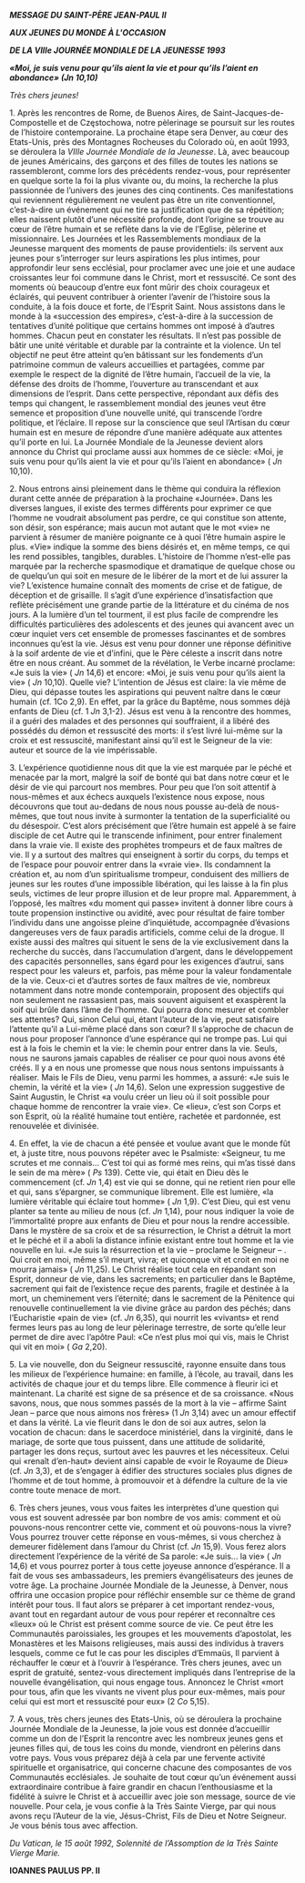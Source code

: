 ***MESSAGE DU SAINT-PÈRE JEAN-PAUL II***

***AUX JEUNES DU MONDE À L'OCCASION***

***DE LA VIIIe JOURNÉE MONDIALE DE LA JEUNESSE 1993***

***«Moi, je suis venu pour qu’ils aient la vie et pour qu’ils l’aient en abondance» (Jn 10,10)***

*Très chers jeunes!*

1\. Après les rencontres de Rome, de Buenos Aires, de Saint-Jacques-de-Compostelle et de Częstochowa, notre pèlerinage se poursuit sur les routes de l’histoire contemporaine. La prochaine étape sera Denver, au cœur des Etats-Unis, près des Montagnes Rocheuses du Colorado où, en août 1993, se déroulera la *VIIIe Journée Mondiale de la Jeunesse*. Là, avec beaucoup de jeunes Américains, des garçons et des filles de toutes les nations se rassembleront, comme lors des précédents rendez-vous, pour représenter en quelque sorte la foi la plus vivante ou, du moins, la recherche la plus passionnée de l’univers des jeunes des cinq continents. Ces manifestations qui reviennent régulièrement ne veulent pas être un rite conventionnel, c’est-à-dire un événement qui ne tire sa justification que de sa répétition; elles naissent plutôt d’une nécessité profonde, dont l’origine se trouve au cœur de l’être humain et se reflète dans la vie de l’Eglise, pèlerine et missionnaire. Les Journées et les Rassemblements mondiaux de la Jeunesse marquent des moments de pause providentiels: ils servent aux jeunes pour s’interroger sur leurs aspirations les plus intimes, pour approfondir leur sens ecclésial, pour proclamer avec une joie et une audace croissantes leur foi commune dans le Christ, mort et ressuscité. Ce sont des moments où beaucoup d’entre eux font mûrir des choix courageux et éclairés, qui peuvent contribuer à orienter l’avenir de l’histoire sous la conduite, à la fois douce et forte, de l’Esprit Saint. Nous assistons dans le monde à la «succession des empires», c’est-à-dire à la succession de tentatives d’unité politique que certains hommes ont imposé à d’autres hommes. Chacun peut en constater les résultats. Il n’est pas possible de bâtir une unité véritable et durable par la contrainte et la violence. Un tel objectif ne peut être atteint qu’en bâtissant sur les fondements d’un patrimoine commun de valeurs accueillies et partagées, comme par exemple le respect de la dignité de l’être humain, l’accueil de la vie, la défense des droits de l’homme, l’ouverture au transcendant et aux dimensions de l’esprit. Dans cette perspective, répondant aux défis des temps qui changent, le rassemblement mondial des jeunes veut être semence et proposition d’une nouvelle unité, qui transcende l’ordre politique, et l’éclaire. Il repose sur la conscience que seul l’Artisan du cœur humain est en mesure de répondre d’une manière adéquate aux attentes qu’il porte en lui. La Journée Mondiale de la Jeunesse devient alors annonce du Christ qui proclame aussi aux hommes de ce siècle: «Moi, je suis venu pour qu’ils aient la vie et pour qu’ils l’aient en abondance» ( *Jn* 10,10).

2\. Nous entrons ainsi pleinement dans le thème qui conduira la réflexion durant cette année de préparation à la prochaine «Journée». Dans les diverses langues, il existe des termes différents pour exprimer ce que l’homme ne voudrait absolument pas perdre, ce qui constitue son attente, son désir, son espérance; mais aucun mot autant que le mot «vie» ne parvient à résumer de manière poignante ce à quoi l’être humain aspire le plus. «Vie» indique la somme des biens désirés et, en même temps, ce qui les rend possibles, tangibles, durables. L’histoire de l’homme n’est-elle pas marquée par la recherche spasmodique et dramatique de quelque chose ou de quelqu’un qui soit en mesure de le libérer de la mort et de lui assurer la vie? L’existence humaine connaît des moments de crise et de fatigue, de déception et de grisaille. Il s’agit d’une expérience d’insatisfaction que reflète précisément une grande partie de la littérature et du cinéma de nos jours. A la lumière d’un tel tourment, il est plus facile de comprendre les difficultés particulières des adolescents et des jeunes qui avancent avec un cœur inquiet vers cet ensemble de promesses fascinantes et de sombres inconnues qu’est la vie. Jésus est venu pour donner une réponse définitive à la soif ardente de vie et d’infini, que le Père céleste a inscrit dans notre être en nous créant. Au sommet de la révélation, le Verbe incarné proclame: «Je suis la vie» ( *Jn* 14,6) et encore: «Moi, je suis venu pour qu’ils aient la vie» ( *Jn* 10,10). Quelle vie? L’intention de Jésus est claire: la vie même de Dieu, qui dépasse toutes les aspirations qui peuvent naître dans le cœur humain (cf. 1Co 2,9). En effet, par la grâce du Baptême, nous sommes déjà enfants de Dieu (cf. 1 *Jn* 3,1-2). Jésus est venu à la rencontre des hommes, il a guéri des malades et des personnes qui souffraient, il a libéré des possédés du démon et ressuscité des morts: il s’est livré lui-même sur la croix et est ressuscité, manifestant ainsi qu’il est le Seigneur de la vie: auteur et source de la vie impérissable.

3\. L’expérience quotidienne nous dit que la vie est marquée par le péché et menacée par la mort, malgré la soif de bonté qui bat dans notre cœur et le désir de vie qui parcourt nos membres. Pour peu que l’on soit attentif à nous-mêmes et aux échecs auxquels l’existence nous expose, nous découvrons que tout au-dedans de nous nous pousse au-delà de nous-mêmes, que tout nous invite à surmonter la tentation de la superficialité ou du désespoir. C’est alors précisément que l’être humain est appelé à se faire disciple de cet Autre qui le transcende infiniment, pour entrer finalement dans la vraie vie. Il existe des prophètes trompeurs et de faux maîtres de vie. Il y a surtout des maîtres qui enseignent à sortir du corps, du temps et de l’espace pour pouvoir entrer dans la «vraie vie». Ils condamnent la création et, au nom d’un spiritualisme trompeur, conduisent des milliers de jeunes sur les routes d’une impossible libération, qui les laisse à la fin plus seuls, victimes de leur propre illusion et de leur propre mal. Apparemment, à l’opposé, les maîtres «du moment qui passe» invitent à donner libre cours à toute propension instinctive ou avidité, avec pour résultat de faire tomber l’individu dans une angoisse pleine d’inquiétude, accompagnée d’évasions dangereuses vers de faux paradis artificiels, comme celui de la drogue. Il existe aussi des maîtres qui situent le sens de la vie exclusivement dans la recherche du succès, dans l’accumulation d’argent, dans le développement des capacités personnelles, sans égard pour les exigences d’autrui, sans respect pour les valeurs et, parfois, pas même pour la valeur fondamentale de la vie. Ceux-ci et d’autres sortes de faux maîtres de vie, nombreux notamment dans notre monde contemporain, proposent des objectifs qui non seulement ne rassasient pas, mais souvent aiguisent et exaspèrent la soif qui brûle dans l’âme de l’homme. Qui pourra donc mesurer et combler ses attentes? Qui, sinon Celui qui, étant l’auteur de la vie, peut satisfaire l’attente qu’il a Lui-même placé dans son cœur? Il s’approche de chacun de nous pour proposer l’annonce d’une espérance qui ne trompe pas. Lui qui est à la fois le chemin et la vie: le chemin pour entrer dans la vie. Seuls, nous ne saurons jamais capables de réaliser ce pour quoi nous avons été créés. Il y a en nous une promesse que nous nous sentons impuissants à réaliser. Mais le Fils de Dieu, venu parmi les hommes, a assuré: «Je suis le chemin, la vérité et la vie» ( *Jn* 14,6). Selon une expression suggestive de Saint Augustin, le Christ «a voulu créer un lieu où il soit possible pour chaque homme de rencontrer la vraie vie». Ce «lieu», c’est son Corps et son Esprit, où la réalité humaine tout entière, rachetée et pardonnée, est renouvelée et divinisée.

4\. En effet, la vie de chacun a été pensée et voulue avant que le monde fût et, à juste titre, nous pouvons répéter avec le Psalmiste: «Seigneur, tu me scrutes et me connais... C’est toi qui as formé mes reins, qui m’as tissé dans le sein de ma mère» ( *Ps* 139). Cette vie, qui était en Dieu dès le commencement (cf. *Jn* 1,4) est vie qui se donne, qui ne retient rien pour elle et qui, sans s’épargner, se communique librement. Elle est lumière, «la lumière véritable qui éclaire tout homme» ( *Jn* 1,9). C’est Dieu, qui est venu planter sa tente au milieu de nous (cf. *Jn* 1,14), pour nous indiquer la voie de l’immortalité propre aux enfants de Dieu et pour nous la rendre accessible. Dans le mystère de sa croix et de sa résurrection, le Christ a détruit la mort et le péché et il a aboli la distance infinie existant entre tout homme et la vie nouvelle en lui. «Je suis la résurrection et la vie – proclame le Seigneur – . Qui croit en moi, même s’il meurt, vivra; et quiconque vit et croit en moi ne mourra jamais» ( *Jn* 11,25). Le Christ réalise tout cela en répandant son Esprit, donneur de vie, dans les sacrements; en particulier dans le Baptême, sacrement qui fait de l’existence reçue des parents, fragile et destinée à la mort, un cheminement vers l’éternité; dans le sacrement de la Pénitence qui renouvelle continuellement la vie divine grâce au pardon des péchés; dans l’Eucharistie «pain de vie» (cf. *Jn* 6,35), qui nourrit les «vivants» et rend fermes leurs pas au long de leur pèlerinage terrestre, de sorte qu’elle leur permet de dire avec l’apôtre Paul: «Ce n’est plus moi qui vis, mais le Christ qui vit en moi» ( *Ga* 2,20).

5\. La vie nouvelle, don du Seigneur ressuscité, rayonne ensuite dans tous les milieux de l’expérience humaine: en famille, à l’école, au travail, dans les activités de chaque jour et du temps libre. Elle commence à fleurir ici et maintenant. La charité est signe de sa présence et de sa croissance. «Nous savons, nous, que nous sommes passés de la mort à la vie – affirme Saint Jean – parce que nous aimons nos frères» (1 *Jn* 3,14) avec un amour effectif et dans la vérité. La vie fleurit dans le don de soi aux autres, selon la vocation de chacun: dans le sacerdoce ministériel, dans la virginité, dans le mariage, de sorte que tous puissent, dans une attitude de solidarité, partager les dons reçus, surtout avec les pauvres et les nécessiteux. Celui qui «renaît d’en-haut» devient ainsi capable de «voir le Royaume de Dieu» (cf. *Jn* 3,3), et de s’engager à édifier des structures sociales plus dignes de l’homme et de tout homme, à promouvoir et à défendre la culture de la vie contre toute menace de mort.

6\. Très chers jeunes, vous vous faites les interprètes d’une question qui vous est souvent adressée par bon nombre de vos amis: comment et où pouvons-nous rencontrer cette vie, comment et où pouvons-nous la vivre? Vous pourrez trouver cette réponse en vous-mêmes, si vous cherchez à demeurer fidèlement dans l’amour du Christ (cf. *Jn* 15,9). Vous ferez alors directement l’expérience de la vérité de Sa parole: «Je suis... la vie» ( *Jn* 14,6) et vous pourrez porter à tous cette joyeuse annonce d’espérance. Il a fait de vous ses ambassadeurs, les premiers évangélisateurs des jeunes de votre âge. La prochaine Journée Mondiale de la Jeunesse, à Denver, nous offrira une occasion propice pour réfléchir ensemble sur ce thème de grand intérêt pour tous. Il faut alors se préparer à cet important rendez-vous, avant tout en regardant autour de vous pour repérer et reconnaître ces «lieux» où le Christ est présent comme source de vie. Ce peut être les Communautés paroissiales, les groupes et les mouvements d’apostolat, les Monastères et les Maisons religieuses, mais aussi des individus à travers lesquels, comme ce fut le cas pour les disciples d’Emmaüs, Il parvient à réchauffer le cœur et à l’ouvrir à l’espérance. Très chers jeunes, avec un esprit de gratuité, sentez-vous directement impliqués dans l’entreprise de la nouvelle évangélisation, qui nous engage tous. Annoncez le Christ «mort pour tous, afin que les vivants ne vivent plus pour eux-mêmes, mais pour celui qui est mort et ressuscité pour eux» (2 *Co* 5,15).

7\. A vous, très chers jeunes des Etats-Unis, où se déroulera la prochaine Journée Mondiale de la Jeunesse, la joie vous est donnée d’accueillir comme un don de l’Esprit la rencontre avec les nombreux jeunes gens et jeunes filles qui, de tous les coins du monde, viendront en pèlerins dans votre pays. Vous vous préparez déjà à cela par une fervente activité spirituelle et organisatrice, qui concerne chacune des composantes de vos Communautés ecclésiales. Je souhaite de tout cœur qu’un événement aussi extraordinaire contribue à faire grandir en chacun l’enthousiasme et la fidélité à suivre le Christ et à accueillir avec joie son message, source de vie nouvelle. Pour cela, je vous confie à la Très Sainte Vierge, par qui nous avons reçu l’Auteur de la vie, Jésus-Christ, Fils de Dieu et Notre Seigneur. Je vous bénis tous avec affection.

*Du Vatican, le 15 août 1992, Solennité de l’Assomption de la Très Sainte Vierge Marie.*

**IOANNES PAULUS PP. II**